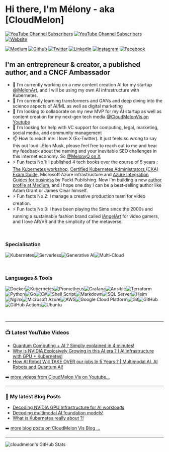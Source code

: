 # Hi there, I'm Mélony - aka [CloudMelon]

[![YouTube Channel Subscribers](https://img.shields.io/youtube/channel/views/UC_0k4ajcxGesNoN9iBBvlig?logo=youtube&logoColor=e30505&color=e30505&style=for-the-badge)](https://www.youtube.com/@CloudMelonVis?sub_confirmation=1)
[![YouTube Channel Subscribers](https://img.shields.io/youtube/channel/subscribers/UC_0k4ajcxGesNoN9iBBvlig?logo=youtube&logoColor=e30505&color=e30505&style=for-the-badge)](https://www.youtube.com/@CloudMelonVis?sub_confirmation=1)
[![Website](https://img.shields.io/website?label=cloudmelonvision.com&style=for-the-badge&url=https%3A%2F%2Fcloudmelonvision.com)](https://cloudmelonvision.com)
<p>
<a href="https://melonyqin.com" target="_blank"><img alt="Medium" src="https://img.shields.io/badge/medium-%2312100E.svg?&style=for-the-badge&logo=medium&logoColor=white" /></a>
<a href="https://github.com/cloudmelon" target="_blank"><img alt="Github" src="https://img.shields.io/badge/GitHub-%2312100E.svg?&style=for-the-badge&logo=Github&logoColor=white" /></a> 
<a href="https://twitter.com/melonyq" target="_blank"><img alt="Twitter" src="https://img.shields.io/badge/twitter-%231DA1F2.svg?&style=for-the-badge&logo=twitter&logoColor=white" /></a> 
<a href="https://www.linkedin.com/in/melony-qin" target="_blank"><img alt="LinkedIn" src="https://img.shields.io/badge/linkedin-%230077B5.svg?&style=for-the-badge&logo=linkedin&logoColor=white" /></a>
 <a href="https://www.instagram.com/cloudmelonvis" target="_blank"><img alt="Instagram" src="https://img.shields.io/badge/instagram-%23DD0031.svg?&style=for-the-badge&logo=instagram&logoColor=white" /></a>
<a href="https://www.facebook.com/cloudmelon" target="_blank"><img alt="Facebook" src="https://img.shields.io/badge/facebook-%23326ce5.svg?&style=for-the-badge&logo=facebook&logoColor=white" /></a>  
</p>


## I'm an entrepreneur & creator, a published author, and a CNCF Ambassador

- 🔭 I’m currently working on a new content creation AI for my startup [@iMelonArt](https://imelonart.com), and I will be using my own AI infrastructure with Kubernetes. 
- 🌱 I’m currently learning transformers and GANs and deep diving into the science aspects of AI/ML as well as digital marketing
- 👯 I’m looking to collaborate on my new MVP for my AI startup as well as content creation for my next-gen tech media [@CloudMelonVis on Youtube](https://www.youtube.com/@CloudMelonVis)
- 🤔 I’m looking for help with VC support for computing, legal, marketing, social media, and community management 
- 📫 How to reach me: I love X (Ex-Twitter). It just feels so wrong to say this out loud...Elon Musk, please feel free to reach out to me and hear my feedback about the naming and your inevitable SEO challenges in this internet economy. So [@MelonyQ on X](https://twitter.com/MelonyQ)
- ⚡ Fun facts No.1: I published 4 tech books over the course of 5 years : [The Kubernetes workshop](https://amzn.to/3na7qpc), [Certified Kubernetes Administrators (CKA) Exam Guide](https://amzn.to/3Vjzjrj), Microsoft Azure infrastructure and [Azure Integration Guides for business](https://amzn.to/3PRJVvo) by Packt Publishing. Now I'm building a new [author profile at Medium](https://melonyqin.com), and I hope one day I can be a best-selling author like Adam Grant or James Clear himself.
- ⚡ Fun facts No.2: I manage a creative production team for video creation. 
- ⚡ Fun facts No.3: I have been playing the Sims since the 2000s and running a sustainable fashion brand called [iAngelArt](https://iangelart.com) for video gamers, and I love AR/VR and the simplicity of the metaverse. 

<br />

### Specialisation 
![Kubernetes](https://img.shields.io/badge/kubernetes-%23326ce5.svg?style=for-the-badge&logo=kubernetes&logoColor=white)![Serverless](https://img.shields.io/badge/serverless-%230db7ed.svg?style=for-the-badge&logo=serverless&logoColor=white)![Generative AI](https://img.shields.io/badge/generative-ai-%235835CC.svg?style=for-the-badge&logo=generativeai&logoColor=white)![Multi-Cloud](https://img.shields.io/badge/multi-cloud-E95420?style=for-the-badge&logo=multicloud&logoColor=white)

<br />

### Languages & Tools

![Docker](https://img.shields.io/badge/docker-%230db7ed.svg?style=for-the-badge&logo=docker&logoColor=white)![Kubernetes](https://img.shields.io/badge/kubernetes-%23326ce5.svg?style=for-the-badge&logo=kubernetes&logoColor=white)![Prometheus](https://img.shields.io/badge/Prometheus-E6522C?style=for-the-badge&logo=Prometheus&logoColor=white)![Grafana](https://img.shields.io/badge/grafana-%23F46800.svg?style=for-the-badge&logo=grafana&logoColor=white)![Ansible](https://img.shields.io/badge/ansible-%231A1918.svg?style=for-the-badge&logo=ansible&logoColor=white)![Terraform](https://img.shields.io/badge/terraform-%235835CC.svg?style=for-the-badge&logo=terraform&logoColor=white)![Python](https://img.shields.io/badge/python-3670A0?style=for-the-badge&logo=python&logoColor=ffdd54)![Go](https://img.shields.io/badge/go-0993e8?style=for-the-badge&logo=go&logoColor=white)![C#](https://img.shields.io/badge/csharp-7509e8?style=for-the-badge&logo=csharp&logoColor=white)![Shell Script](https://img.shields.io/badge/shell_script-%23121011.svg?style=for-the-badge&logo=gnu-bash&logoColor=white)![Markdown](https://img.shields.io/badge/markdown-%23000000.svg?style=for-the-badge&logo=markdown&logoColor=white)![SQL Server](https://img.shields.io/badge/sqlserver-%23DD0031.svg?style=for-the-badge&logo=sqlite&logoColor=white)![Helm](https://img.shields.io/badge/helm-0F1689.svg?&style=for-the-badge&logo=helm&logoColor=white)![Nginx](https://img.shields.io/badge/nginx-%23009639.svg?style=for-the-badge&logo=nginx&logoColor=white)![Microsoft Azure](https://img.shields.io/badge/MicrosoftAzure-%234285F4.svg?style=for-the-badge&logo=microsoftazure&logoColor=white)![AWS](https://img.shields.io/badge/AWS-%23FF9900.svg?style=for-the-badge&logo=amazon-aws&logoColor=white)![Google Cloud Platform](https://img.shields.io/badge/GoogleCloud-%234285F4.svg?style=for-the-badge&logo=google-cloud&logoColor=white)![Git](https://img.shields.io/badge/git-%23F05033.svg?style=for-the-badge&logo=git&logoColor=white)![GitHub](https://img.shields.io/badge/github-%23121011.svg?style=for-the-badge&logo=github&logoColor=white)![GitHub Actions](https://img.shields.io/badge/github%20actions-%232671E5.svg?style=for-the-badge&logo=githubactions&logoColor=white)![Ubuntu](https://img.shields.io/badge/Ubuntu-E95420?style=for-the-badge&logo=ubuntu&logoColor=white)

<br />

---

### 📺 Latest YouTube Videos

- [Quantum Computing + AI ? Simpliy explained in 4 minutes!](https://youtu.be/ZDijVuRBtWM?si=Iaqaw1bXryr43Wj9)
- [Why is NVIDIA Explosively Growing in this AI era ? I AI infrastructure with GPU + Kubernetes!](https://youtu.be/KrmqURibQB8)
- [How AI Robot Will TAKE OVER our jobs In 5 Years ? | Multimodal AI, AI Robots and Quantum AI!](https://youtu.be/ag-Vgwg1m8I)

<!-- YOUTUBE:START -->
<!-- YOUTUBE:END -->

➡️ [more videos from CloudMelon Vis on Youtube...](https://www.youtube.com/@CloudMelonVis?sub_confirmation=1)

---

### 📕 My latest Blog Posts

- [Decoding NVIDIA GPU Infrastructure for AI workloads](https://cloudmelonvision.com/decode-nvidia-gpu-infrastructure-for-ai-workloads/)
- [Decoding multimodal AI foundation models!](https://cloudmelonvision.com/decoding-multimodal-ai-foundation-models-in-2024/)
- [What is Kubernetes really about ?!](https://cloudmelonvision.com/what-is-kubernetes-really-about/)
  
<!-- BLOG-POST-LIST:START -->
<!-- BLOG-POST-LIST:END -->

➡️ [more blog posts on CloudMelon Vis Blog ...](https://cloudmelonvision.com/blogs)

---
  <img align="center" alt="cloudmelon's GitHub Stats" src="https://github-readme-stats.vercel.app/api?username=cloudmelon&show_icons=true&hide_border=false&title_color=3dcbf2&icon_color=49f5f5&bg_color=09131B&text_color=ffffff&border_color=0c1a25" />

